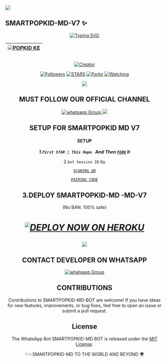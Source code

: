 <a><img src='https://i.imgur.com/LyHic3i.gif'/></a>
## SMARTPOPKID-MD-V7 ✨
<div align="center">
<a href="https://git.io/typing-svg"><img src="https://readme-typing-svg.demolab.com?font=Black+Ops+One&size=50&pause=1000&color=1BAFBAFF&center=true&width=910&height=100&lines=SMARTPOPKID+MD+V7;A+WHATSAPP+BOT;CREATED+BY+POPKID+TECH" alt="Typing SVG" /></a>
  </p>
<div align="center">

| [![POPKID KE](https://telegra.ph/file/cfa5d02b014d15e15ed3c.jpg?lenght=50width=50)](https://github.com/popkid-ke)|
|----|

<p align="center">
  <a href="#"><img src="http://readme-typing-svg.herokuapp.com?color=d1fa02&center=true&vCenter=true&multiline=false&lines=SMARTPOPKID-MD-V7+Is+Safe+on+Heroku" alt="">
</p>
<p align="center">
<a href="#"><img title="Creator" src="https://img.shields.io/badge/Creator-POPKID TECH-red.svg?style=for-the-badge&logo=github"></a>
<p/>
<p align="center">
<a href="https://github.com/popkid-ke/SMARTPOPKID-MD?tab=followers"><img title="Followers" src="https://img.shields.io/github/followers/Popkidtech label=Followers&style=social"></a>
<a href="https://github.com/popkid-ke/SMARTPOPKID-MD/stargazers/"><img title="STARS" src="https://img.shields.io/github/stars/popkid-ke/SMARTPOPKID-MD?&style=social"></a>
<a href="https://github.com/popkid-ke /SMARTPOPKID-MD/network/members"><img title="Forks" src="https://img.shields.io/github/forks/popkid-ke/SMARTPOPKID-MD?style=social"></a>
<a href="https://github.com/popkid-ke/SMARTPOPKID-MD/watchers"><img title="Watching" src="https://img.shields.io/github/watchers/popkid-ke /SMARTPOPKID-MD ?label=Watching&style=social"></a>

  <a><img src='https://i.imgur.com/LyHic3i.gif'/></a>
  
  ## MUST FOLLOW OUR OFFICIAL CHANNEL
<a href="https://whatsapp.com/channel/0029VaRHDBKKmCPKp9B2uH2F" target="_blank">
    <img alt="whatsapp Group" src="https://img.shields.io/badge/ Whatsapp Support Channel -25D366?style=for-the-badge&logo=whatsapp&logoColor=white" />
  </a>
<a><img src='https://i.imgur.com/LyHic3i.gif'/></a>

## SETUP FOR SMARTPOPKID MD V7
#### SETUP 

***1.`First STAR 🌟 This Repo ` And Then [`FORK`](https://github.com/popkid-ke/SMARTPOPKID-MD/fork) It***

2.`Get Session ID` by 

[`SCANING QR`](https://popkidmd-newsessions-6a5e4792ca86.herokuapp.com/qr) 
    
[`PAIRING CODE`](https://popkidmd-newsessions-6a5e4792ca86.herokuapp.com/pair)

## 3.DEPLOY SMARTPOPKID-MD -MD-V7
(No BAN. 100% safe) 
<h1 align="center">
 
 ***[![DEPLOY NOW ON HEROKU](https://www.herokucdn.com/deploy/button.svg)](https://dashboard.heroku.com/new?button-url=https://github.com/popkid-ke/SMARTPOPKID-MD&template=https://github.com/popkid-ke/SMARTPOPKID-MD.git)***

 <a><img src='https://i.imgur.com/LyHic3i.gif'/></a>

 ## CONTACT DEVELOPER ON WHATSAPP 
 
<a href="https://wa.me/254111385747 " target="_blank">
    <img alt="whatsapp Group" src="https://img.shields.io/badge/ Popkid Tech contact -25D366?style=for-the-badge&logo=whatsapp&logoColor=white" />
  </a> 
</p>

## CONTRIBUTIONS

Contributions to SMARTPOPKID-MD-BOT are welcome! If you have ideas for new features, improvements, or bug fixes, feel free to open an issue or submit a pull request. <br>

## License

The WhatsApp Bot SMARTPOPKID-MD BOT is released under the [MIT License](https://opensource.org/licenses/MIT).

✨✨SMARTPOPKID-MD TO THE WORLD AND BEYOND 🌍
